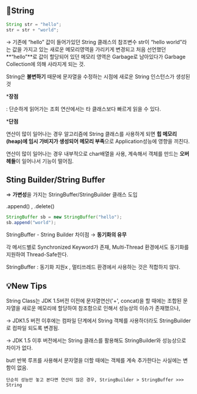 ## 🔡String

```java
String str = "hello";
str = str + "world";
```

→ 기존에 “hello” 값이 들어가있던 String 클래스의 참조변수 str이 “hello world”라는 값을 가지고 있는 새로운 메모리영역을 가리키게 변경되고 처음 선언했던 **“hello”**로 값이 할당되어 있던 메모리 영역은 Garbage로 남아있다가 Garbage Collection에 의해 사라지게 되는 것.

String은 **불변하기** 때문에 문자열을 수정하는 시점에 새로운 String 인스턴스가 생성된 것

***장점**

: 단순하게 읽어가는 조회 연산에서는 타 클래스보다 빠르게 읽을 수 있다.

***단점**

연산이 많이 일어나는 경우 알고리즘에 String 클래스를 사용하게 되면 **힙 메모리(heap)에 임시 가비지가 생성되어 메모리 부족**으로 Application성능에 영향을 끼친다.

연산이 많이 일어나는 경우 내부적으로 char배열을 사용, 계속해서 객체를 만드는 **오버헤들**이 일어나서 기능이 떨어짐.

## Sting Builder/String Buffer

⇒ **가변성**을 가지는 StringBuffer/StringBuilder 클래스 도입

.append() , .delete() 

```java
StringBuffer sb = new StringBuffer("hello");
sb.append("world");
```

StringBuffer - String Builder 차이점 → **동기화의 유무**

각 메서드별로 Synchronized Keyword가 존재, Multi-Thread 환경에서도 동기화를 지원하여 Thread-Safe한다.

StringBuffer : 동기화 지원x , 멀티쓰레드 환경에서 사용하는 것은 적합하지 않다.

## 💡New Tips

String Class는 JDK 1.5버전 이전에 문자열연산('+', concat)을 할 때에는 조합된 문자열을 새로운 메모리에 할당하여 참조함으로 인해서 성능상의 이슈가 존재했으나,

→ JDK1.5 버전 이후에는 컴파일 단계에서 String 객체를 사용하더라도 StringBuilder로 컴파일 되도록 변경됨.

→ JDK 1.5 이후 버전에서는 String 클래스를 활용해도 StringBuilder와 성능상으로 차이가 없다.

but! 반복 루프를 사용해서 문자열을 더할 때에는 객체를 계속 추가한다는 사실에는 변함이 없음.

`단순히 성능만 놓고 본다면 연산이 많은 경우, StringBuilder > StringBuffer >>> String`
